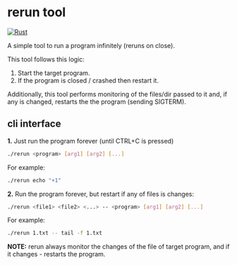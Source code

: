 # rerun tool

[![Rust](https://github.com/caiiiycuk/rerun/actions/workflows/build.yml/badge.svg)](https://github.com/caiiiycuk/rerun/actions/workflows/build.yml)

A simple tool to run a program infinitely (reruns on close).

This tool follows this logic:

1. Start the target program.
2. If the program is closed / crashed then restart it.

Additionally, this tool performs monitoring of the files/dir passed to it and, if any is changed, restarts the the program (sending SIGTERM).

## cli interface


**1.** Just run the program forever (until CTRL+C is pressed)

```sh
./rerun <program> [arg1] [arg2] [...]
```

For example:
```sh
./rerun echo "+1"
```

**2.** Run the program forever, but restart if any of files is changes:

```sh
./rerun <file1> <file2> <...> -- <program> [arg1] [arg2] [...]
```

For example:
```sh
./rerun 1.txt -- tail -f 1.txt
```

**NOTE:** rerun always monitor the changes of the file of target program, and if it changes - restarts the program.
